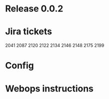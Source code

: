# Release 0.0.2

# Jira tickets

2041
2087
2120
2122
2134
2146
2148
2175
2199

# Config

# Webops instructions
